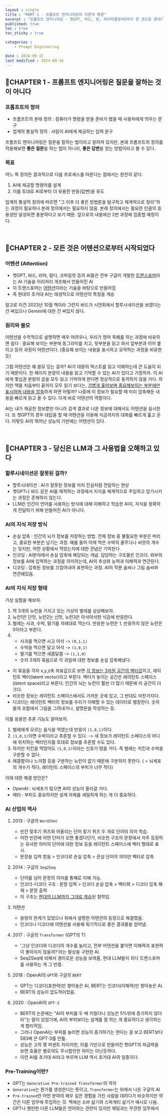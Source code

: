 ```yaml
---
layout : single
title : "PART 1 - 프롬프트 엔지니어링의 이론적 패경"
excerpt : "프롬프트 엔지니어링 - 챗GPT, 바드, 빙, 하이퍼클로바X까지 한 권으로 끝내기"
published: true
toc : true
toc_sticky : true

categories : 
    - Prompt Engineering

date : 2024-09-15
last modified : 2024-09-16
---
```


## 📝CHAPTER 1 - 프롬프트 엔지니어링은 질문을 잘하는 것이 아니다 ##

### 프롬프트의 정의
 - 프롬프트의 본래 정의 : 컴퓨터가 명령을 받을 준비가 됐을 때 사용자에게 띄우는 문구  
 - 업계의 통설적 정의 : 사람이 AI에게 제공하는 입력 문구

프롬프트 엔지니어링은 질문을 잘하는 법이라고 알려져 있지만, 본래 프롬프트의 정의를 적용해보면 **좋은 질문**을 하는 법이 아니라, **좋은 답변**을 얻는 방법이라고 볼 수 있다.

### 목표
어느 쪽 정의든 결과적으로 다음 프로세스를 따른다는 점에서는 완전히 같다.  
1. AI에 제공할 명령어를 설계
2. 이를 토대로 AI로부터 더 유용한 반응(답변)을 유도  

업계의 통설적 정의에 따르면 "그 이후 더 좋은 방법론을 탐구하고 체계적으로 정리"하는 과정이 필요하나 본래 정의에서는 필요하지 않음. 본래 정의에서는 필요한 만큼의 효용성만 달성되면 충분하다고 보기 때문. 앞으로의 내용에선 2번 과정에 집중할 예정이다.

<br>

## 📝CHAPTER 2 - 모든 것은 어텐션으로부터 시작되었다  

### 어텐션 (Attention)
 - 챗GPT, 바드, 라마, 람다, 코파일럿 등의 AI들은 전부 구글이 개발한 <u>트랜스포머</u>라는 AI 기술을 이리저리 개조해서 만들어진 AI
 - 이 트랜스포머는 <u>어텐션</u>이라는 기술을 바탕으로 만들어짐
 - 즉 현대의 초거대 AI는 태생적으로 어텐션의 특징을 계승

참고로 이건 2023년 10월 책이라 그런지 바드가 시연회에서 할루시네이션을 보였다는 건 써있으나 Gemini에 대한 건 써있지 않다.

### 원리와 쓸모  
어텐션을 수학적으로 설명하면 매우 어려우나, 우리가 영어 독해를 하는 과정에 비유하면 쉽다 : 중요해 보이는 부분에 동그라미를 치고, 뒷부분을 읽고 와서 앞부분과 이어 붙이고 등의 과정이 어텐션이다. (중요해 보이는 내용을 표시하고 요약하는 과정을 비유한듯) 

그럼 어텐션은 왜 쓸모 있는 걸까? AI가 대량의 텍스트를 읽고 이해하는데 큰 도움이 되기 때문이다. 한 페이지 분량의 내용을 읽고 기억할 수 있는 AI가 있다고 가정하자. 이 AI에게 몇십권 분량의 글을 모두 읽고 기억하게 한다면 정상적으로 동작하지 않을 거다. 하지만 책을 처음부터 끝까지 모두 읽기 보다는, <u>가볍게 훑어보며 중요해보이는 부분에만 표시하며 내용을 압축</u>하게 하면 어떨까? 나중에 이 정보가 필요할 때 미리 압축해둔 내용을 빠르게 읽고 올 수 있다. 이게 바로 어텐션의 역할이다.   

AI는 내가 제공한 정보뿐만 아니라 검색 결과로 나온 정보에 대해서도 어텐션을 실시한다. 또 챗GPT의 경우 대답을 할 때 어텐션을 이용해 지금까지의 대화를 빠르게 훑고 온다. 이렇듯 AI의 뛰어난 성능의 기반에는 어텐션이 있다.  

<br>

## 📝CHAPTER 3 - 당신은 LLM과 그 사용법을 오해하고 있다

### 할루시네이션은 잘못된 걸까?
 - 할루시네이션 : AI가 잘못된 정보를 마치 진실처럼 전달하는 현상
 - 챗GPT나 바드 같은 AI를 제작하는 과정에서 지식을 체계적으로 주입하고 암기시키는 과정은 존재하지 않는다.
 - LLM은 인간이 언어를 사용하는 방식에 대해 이해하고 학습한 AI지, 지식을 정확하게 전달하기 위해 만들어진 AI가 아니다.

### AI의 지식 저장 방식
 - 손실 압축 : 인간의 뇌가 정보를 저장하는 방법. 전체 정보 중 불필요한 부분은 버리고, 중요한 부분은 남기는 과정. 예를 들어 어제 먹은 수박의 줄무늬나 씨앗의 개수는 잊지만, 어떤 상황에서 먹었는지에 대한 관념은 기억한다.
 - 인코딩 : AI분야에서 손실 압축에 해당되는 개념. 담당하는 구조물은 인코더. 외부의 정보를 AI에 입력하는 과정을 의미하는데, AI의 추상화 능력과 이해력과 연관된다.
 - 디코딩 : 압축된 정보를 끄집어내어 표현하는 과정. AI의 작문 솜씨나 그림 솜씨와 연관돼있음. 

### AI의 지식 저장 형태

가상 실험을 해보자.
1. 딱 3개의 뉴런을 가지고 있는 가상의 벌레를 상상해보자.
2. 뉴런1은 단맛, 뉴런2는 신맛, 뉴런3은 아삭아삭한 식감에 반응한다.
3. 벌레는 사과, 수박, 딸기를 차례대로 먹는다. 반응한 뉴런은 1, 반응하지 않은 뉴런은 0이라고 부른다.
4. - 사과를 먹으면 시고 아삭 -> `(0,1,1)`
   - 수박을 먹으면 달고 아삭 -> `(1,0,1)`
   - 딸기를 먹으면 새콤달콤 -> `(1,1,0)`
   - 숫자 3개의 묶음으로 각 과일에 대한 정보를 손실 압축해냈다.

- 이 묶음을 각자 x,y,z축 좌표값으로 보면 <u>각 정보는 3차원 공간의 벡터값</u>이고, 레이턴트 벡터(latent vector)라고 부른다. 벡터가 놓이는 공간은 레이턴트 스페이스(latent space)라고 부른다. 인간의 뇌는 뉴런이 훨씬 더 많기 때문에 이 공간이 더 크다.
- 비슷한 정보는 레이턴트 스페이스에서도 가까운 곳에 있고, 그 반대도 마찬가지다.
- 디코더는 레이턴트 벡터의 정보를 우리가 이해할 수 있는 데이터로 팽창한다. 숫자들의 조합에서 그림을 그려내거나, 설명문을 작성하는 등.

이를 응용한 추론 기능도 알아보자.

1. 벌레에게 모르는 음식을 먹였는데 반응이 `(1,0,1)`이다.
2. `(1,0,1)`이면 수박이라고 추론할 수 있다. -> 새 정보가 레이턴트 스페이스의 어디에 위치하는 벡터인지를 토대로 정보를 추론할 수도 있다.
3. 하지만 치킨을 먹었어도 `(1,0,1)`이라는 신호가 떴을 거다. 즉 벌레는 치킨과 수박을 구분할 수 없다.
4. 매콤함이나 느끼함 등을 구분하는 뉴런이 없기 때문에 구분하지 못한다. ( = 뇌세포의 개수가 적다, 레이턴트 스페이스의 부피가 너무 작다)

이에 대한 해결 방안은?
- OpenAI : 뇌세포가 많으면 AI의 성능이 올라갈 거다. 
- 메타 : 부피도 중요하지만 설계 자체를 세밀하게 하는 게 더 중요하다. 

### AI 산업의 역사
1. 2013 : 구글의 `Word2Vec`
   - 빈칸 맞추기 퀴즈와 어울리는 단어 찾기 퀴즈 두 개로 단어의 의미 학습. 
   - 어떤 빈칸에 어떤 단어가 오면 좋겠다던가, 비슷한 구조의 문장에서 자주 등장하는 유사한 의미의 단어에 대한 정보 등을 레이턴트 스페이스에 벡터 형태로 표시.
   - 문장을 입력 받음 > 인코더로 손실 압축 > 관심 단어의 의미만 벡터로 압축  
  
2. 2014 : 구글의 `Seq2Seq`  
   - 단어를 넘어 문장의 의미를 통째로 이해 가능.
   - 인코더-디코더 구조 : 문장 입력 > 인코더 손실 압축 > 벡터화 > 디코더 압축 해제 > 문장 출력
   - 이 구조는 <u>현대의 LLM까지 그대로 계승</u>된 철학임.

3. 어텐션
   - 용량의 한계가 있었으나 위에서 설명한 어텐션의 등장으로 해결했음.
   - 인코더나 디코더에 어텐션을 사용해 획기적으로 좋은 결과물을 얻어냄.
  
4. 2017 : 구글의 `Transformer` (GPT의 T)
   - '그냥 인코더와 디코더의 개수를 늘리고, 전부 어텐션을 붙이면 이해력과 표현력이 좋아지지 않을까?'라는 발상을 구현한 AI.
   - Seq2Seq에 비해서 경이로운 성능을 보여줌, 현대 LLM들이 죄다 트랜스포머를 사용하는 게 그 반증.
  
5. 2018 : OpenAI의 `GPT`와 구글의 `BERT`
   - GPT는 디코더(표현력)만 쌓아놓은 AI, BERT는 인코더(이해력)만 쌓아놓은 AI.
   - BERT의 성능이 압도적이었음.
  
6. 2020 : OpenAI의 `GPT-3`
   - BERT의 논문에는 "AI의 부피를 두 배 키웠더니 성능은 5%밖에 증가하지 않더라"는 말이 있었기에, AI의 부피보다는 설계를 잘 하는 게 중요하다고 생각하는 게 합리적임.
   - 그러나 OpenAI는 부피를 늘리면 성능이 증가하기는 한다는 걸 보고 BERT보다 583배 큰 GPT-3를 만듦.
   - 성능은 고작 몇 퍼센트 차이지만, 이를 기반으로 만들어진 챗GPT의 파급력을 보면 효율은 별로여도 무시할만한 차이는 아닌듯하다.
   - 이런 AI를 초거대 AI라고 부르며 LLM 역시 초거대 AI의 일종이다. 

### Pre-Training이란?
- GPT는 `Generative Pre-trained Transformer`의 약자
- `Generative`는 뭔가를 생성한다는 뜻이고, `Transformer`는 위에서 나온 구글의 AI
- `Pre-trained`란 어떤 분야의 매우 깊은 경험을 가진 사람을 데려다가 비슷하지만 약간은 다른 임무에 투입하는 것. 책에선 소바 삶기와 스파게티 삶기가 예시로 나옴.
- GPT나 웬만한 다른 LLM들은 언어와는 관련이 있지만 채팅과는 무관한 임무에서 